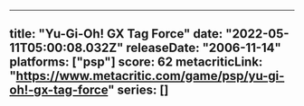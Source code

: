 
---
title: "Yu-Gi-Oh! GX Tag Force"
date: "2022-05-11T05:00:08.032Z"
releaseDate: "2006-11-14"
platforms: ["psp"]
score: 62
metacriticLink: "https://www.metacritic.com/game/psp/yu-gi-oh!-gx-tag-force"
series: []
---
